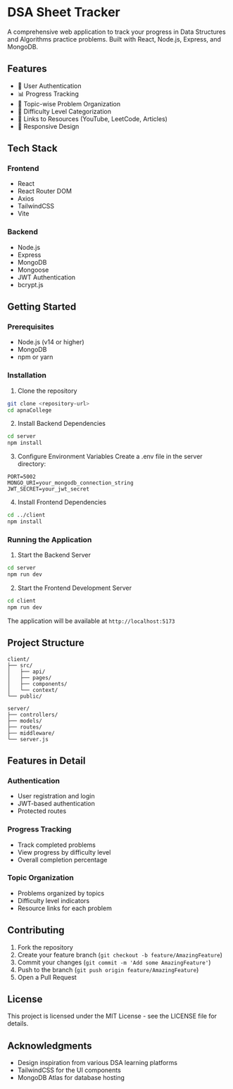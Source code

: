 # DSA Sheet Tracker

A comprehensive web application to track your progress in Data Structures and Algorithms practice problems. Built with React, Node.js, Express, and MongoDB.

## Features

- 🔐 User Authentication
- 📊 Progress Tracking
- 📝 Topic-wise Problem Organization
- 🎯 Difficulty Level Categorization
- 🔗 Links to Resources (YouTube, LeetCode, Articles)
- 📱 Responsive Design

## Tech Stack

### Frontend

- React
- React Router DOM
- Axios
- TailwindCSS
- Vite

### Backend

- Node.js
- Express
- MongoDB
- Mongoose
- JWT Authentication
- bcrypt.js

## Getting Started

### Prerequisites

- Node.js (v14 or higher)
- MongoDB
- npm or yarn

### Installation

1. Clone the repository

```bash
git clone <repository-url>
cd apnaCollege
```

2. Install Backend Dependencies

```bash
cd server
npm install
```

3. Configure Environment Variables
   Create a .env file in the server directory:

```env
PORT=5002
MONGO_URI=your_mongodb_connection_string
JWT_SECRET=your_jwt_secret
```

4. Install Frontend Dependencies

```bash
cd ../client
npm install
```

### Running the Application

1. Start the Backend Server

```bash
cd server
npm run dev
```

2. Start the Frontend Development Server

```bash
cd client
npm run dev
```

The application will be available at `http://localhost:5173`

## Project Structure

```
client/
├── src/
│   ├── api/
│   ├── pages/
│   ├── components/
│   └── context/
└── public/

server/
├── controllers/
├── models/
├── routes/
├── middleware/
└── server.js
```

## Features in Detail

### Authentication

- User registration and login
- JWT-based authentication
- Protected routes

### Progress Tracking

- Track completed problems
- View progress by difficulty level
- Overall completion percentage

### Topic Organization

- Problems organized by topics
- Difficulty level indicators
- Resource links for each problem

## Contributing

1. Fork the repository
2. Create your feature branch (`git checkout -b feature/AmazingFeature`)
3. Commit your changes (`git commit -m 'Add some AmazingFeature'`)
4. Push to the branch (`git push origin feature/AmazingFeature`)
5. Open a Pull Request

## License

This project is licensed under the MIT License - see the LICENSE file for details.

## Acknowledgments

- Design inspiration from various DSA learning platforms
- TailwindCSS for the UI components
- MongoDB Atlas for database hosting
